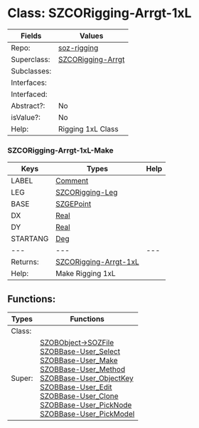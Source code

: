 
# Class:	SZCORigging-Arrgt-1xL

| Fields | Values |
| --------- | --------- |
| Repo: | [soz-rigging](/repos/soz-rigging.html) |
| Superclass: | [SZCORigging-Arrgt](SZCORigging-Arrgt.html) |
| Subclasses: |  |
| Interfaces: |  |
| Interfaced: |  |
| Abstract?: | No |
| isValue?: | No |
| Help: | Rigging 1xL Class |

### SZCORigging-Arrgt-1xL-Make

| Keys | Types | Help |
| --------- | --------- | --------- |
| LABEL | [Comment](Comment.html) |  |
| LEG | [SZCORigging-Leg](SZCORigging-Leg.html) |  |
| BASE | [SZGEPoint](SZGEPoint.html) |  |
| DX | [Real](Real.html) |  |
| DY | [Real](Real.html) |  |
| STARTANG | [Deg](Deg.html) |  |
| --- | --- | --- |
| Returns: | [SZCORigging-Arrgt-1xL](SZCORigging-Arrgt-1xL.html) |
| Help: | Make Rigging 1xL |


## Functions:

| Types | Functions |
| --------- | --------- |
| Class: |  |
| Super: | [SZOBObject->SOZFile](SZOBObject.html) <br> [SZOBBase-User_Select](SZOBBase.html) <br> [SZOBBase-User_Make](SZOBBase.html) <br> [SZOBBase-User_Method](SZOBBase.html) <br> [SZOBBase-User_ObjectKey](SZOBBase.html) <br> [SZOBBase-User_Edit](SZOBBase.html) <br> [SZOBBase-User_Clone](SZOBBase.html) <br> [SZOBBase-User_PickNode](SZOBBase.html) <br> [SZOBBase-User_PickModel](SZOBBase.html) |


